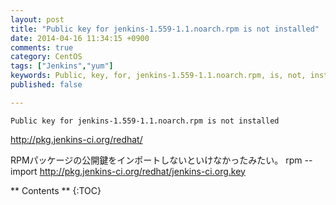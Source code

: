 ```yaml
---
layout: post
title: "Public key for jenkins-1.559-1.1.noarch.rpm is not installed"
date: 2014-04-16 11:34:15 +0900
comments: true
category: CentOS
tags: ["Jenkins","yum"]
keywords: Public, key, for, jenkins-1.559-1.1.noarch.rpm, is, not, installed
published: false

---
```



```
Public key for jenkins-1.559-1.1.noarch.rpm is not installed
```


http://pkg.jenkins-ci.org/redhat/

RPMパッケージの公開鍵をインポートしないといけなかったみたい。
rpm --import http://pkg.jenkins-ci.org/redhat/jenkins-ci.org.key
<!-- more -->

** Contents **
{:TOC}
